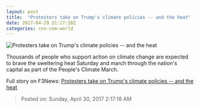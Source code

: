 ```yaml
---
layout: post
title:  "Protesters take on Trump's climate policies -- and the heat"
date: 2017-04-29 21:17:18Z
categories: cnn-com-world
---
```


![Protesters take on Trump's climate policies -- and the heat](http://i2.cdn.cnn.com/cnnnext/dam/assets/170429104826-climate-march-washington-screengrab-0429-super-tease.jpg)

Thousands of people who support action on climate change are expected to brave the sweltering heat Saturday and march through the nation's capital as part of the People's Climate March.


Full story on F3News: [Protesters take on Trump's climate policies -- and the heat](http://www.f3nws.com/n/pnGY)

> Posted on: Sunday, April 30, 2017 2:17:18 AM
